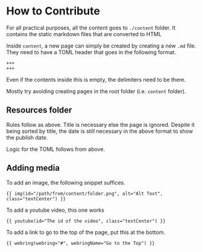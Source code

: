 # How to Contribute

For all practical purposes, all the content goes to `./content` folder. It contains the static markdown files that are converted to HTML

Inside `content`, a new page can simply be created by creating a new `.md` file. They need to have a TOML header that goes in the following format.

```
+++
+++
```

Even if the contents inside this is empty, the delimiters need to be there. 

Mostly try avoiding creating pages in the root folder (i.e. `content` folder). 


## Resources folder

Rules follow as above. Title is necessary else the page is ignored. Despite it being sorted by title, the date is still necessary in the above format to show the publish date. 

Logic for the TOML follows from above.

## Adding media

To add an image, the following snippet suffices.

`{{ img(id="/path/from/content/folder.png", alt="Alt Text", class="textCenter") }}`


To add a youtube video, this one works

`{{ youtube(id="The id of the video", class="textCenter") }}`

To add a link to go to the top of the page, put this at the bottom.

`{{ webring(webring="#", webringName="Go to the Top") }}`
